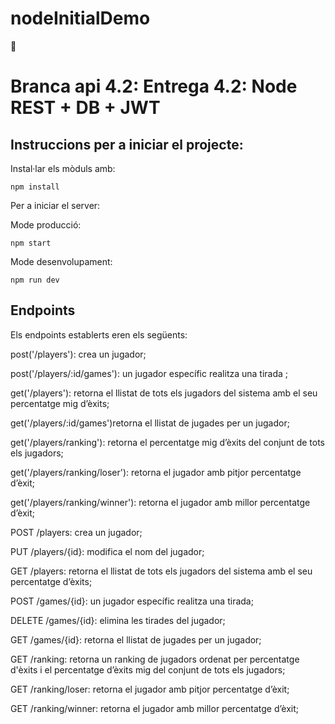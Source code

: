 # nodeInitialDemo
🧬 
# Branca api 4.2: Entrega 4.2: Node REST + DB + JWT

## Instruccions per a iniciar el projecte:

Instal·lar els mòduls amb:

```
npm install
```

Per a iniciar el server:

Mode producció:


```
npm start
```

Mode desenvolupament:

```
npm run dev
```

## Endpoints 

Els endpoints establerts eren els següents:

post('/players'): crea un jugador;

post('/players/:id/games'): un jugador específic realitza una tirada ;

get('/players'): retorna el llistat de tots els jugadors del sistema amb el seu percentatge mig d’èxits;

get('/players/:id/games')retorna el llistat de jugades per un jugador;

get('/players/ranking'): retorna el percentatge mig d’èxits del conjunt de tots els jugadors;

get('/players/ranking/loser'): retorna el jugador amb pitjor percentatge d’èxit;

get('/players/ranking/winner'): retorna el jugador amb millor percentatge d’èxit;



POST /players: crea un jugador;

PUT /players/{id}: modifica el nom del jugador;

GET /players: retorna el llistat de tots els jugadors del sistema amb el seu percentatge d’èxits;

POST /games/{id}: un jugador específic realitza una tirada;

DELETE /games/{id}: elimina les tirades del jugador;

GET /games/{id}: retorna el llistat de jugades per un jugador;

GET /ranking: retorna un ranking de jugadors ordenat per percentatge d'èxits i el percentatge d’èxits mig del conjunt de tots els jugadors;

GET /ranking/loser: retorna el jugador amb pitjor percentatge d’èxit;

GET /ranking/winner: retorna el jugador amb millor percentatge d’èxit;
